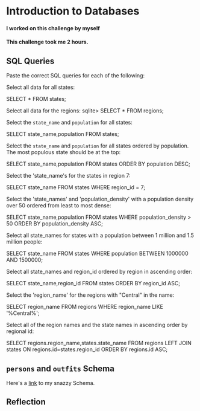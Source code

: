 # Introduction to Databases

#### I worked on this challenge by myself
#### This challenge took me 2 hours.

## SQL Queries

Paste the correct SQL queries for each of the following:

Select all data for all states: 

SELECT * FROM states;

Select all data for the regions: 
sqlite> SELECT * FROM regions;

Select the `state_name` and `population` for all states: 

SELECT state_name,population
FROM states;

Select the `state_name` and `population` for all states ordered by
population. The most populous state should be at the top:

SELECT state_name,population
FROM states
ORDER BY population DESC;

Select the 'state_name's for the states in region 7:

SELECT state_name
FROM states
WHERE region_id = 7;

Select the 'state_names' and 'population_density' with a population
density over 50 ordered from least to most dense:

SELECT state_name,population
FROM states
WHERE population_density > 50
ORDER BY population_density ASC;

Select all state_names for states with a population between 1 million and 1.5 million people:

SELECT state_name
FROM states
WHERE population BETWEEN 1000000 AND 1500000;

Select all state_names and region_id ordered by region in ascending order:

SELECT state_name,region_id
FROM states
ORDER BY region_id ASC;

Select the 'region_name' for the regions with "Central" in the name:

SELECT region_name
FROM regions
WHERE region_name LIKE '%Central%';

Select all of the region names and the state names in ascending order by regional id:

SELECT regions.region_name,states.state_name
FROM regions
LEFT JOIN states
ON regions.id=states.region_id
ORDER BY regions.id ASC;

## `persons` and `outfits` Schema
Here's a [link](./outfit_db.png) to my snazzy Schema.


## Reflection


<!--

What are databases for?

Databases allow you to store and access data. They are especially
useful for large amounts of data, because they can make it easy to
quickly and efficiently organize and access information.

What is a one-to-many relationship?

A one-to-many relationship describes how one type of data relates to
another. As the name suggests, ONE type of data will have many
instances - and in database theory, these may be stored in separate
tables. For example, each region_name in the regions table from the
exercise above has many states in it (the states are listed in
states.state_name). The relationship between region_name and
state_name is one-to-many.

There are also one-to-one and many-to-many relationship types in DB
theory.

What is a primary key? What is a foreign key? How can you determine
which is which?

A primary key is a number that uniquely identifies each instance in a
database. A foreign key is a number on a different table that matches
the primary key, thereby linking the two together. You have to set the
relationship of primary key and foreign key in order to integrate
separate tables in a database management system.

How can you select information out of a SQL database? What are some
general guidelines for that?

SELECT is the command used to select information out of an SQL
database. There are lots of commands and guidelines that can be added
to SELECT, to limit or define what data you want to access, how you
want to display it, etc. General quidelines for selecting information:
seems like ALL CAPS for db query commands; dot notation for field
names within tables; semicolon tells the console that you're ready to
execute the command. Many of the guidelines seem like programming
language basics.




-->



